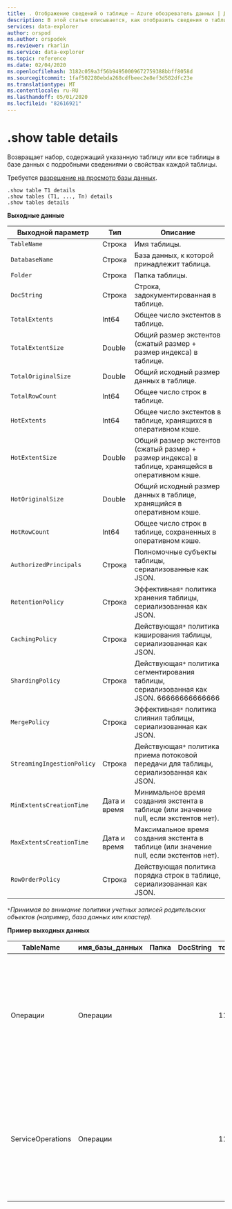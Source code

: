 ```yaml
---
title: . Отображение сведений о таблице — Azure обозреватель данных | Документация Майкрософт
description: В этой статье описывается, как отобразить сведения о таблице в обозреватель данных Azure.
services: data-explorer
author: orspod
ms.author: orspodek
ms.reviewer: rkarlin
ms.service: data-explorer
ms.topic: reference
ms.date: 02/04/2020
ms.openlocfilehash: 3182c059a3f56b94950009672759388bbff8058d
ms.sourcegitcommit: 1faf502280ebda268cdfbeec2e8ef3d582dfc23e
ms.translationtype: MT
ms.contentlocale: ru-RU
ms.lasthandoff: 05/01/2020
ms.locfileid: "82616921"
---
```

# <a name="show-table-details"></a>.show table details
Возвращает набор, содержащий указанную таблицу или все таблицы в базе данных с подробными сведениями о свойствах каждой таблицы.

Требуется [разрешение на просмотр базы данных](../management/access-control/role-based-authorization.md).

```kusto
.show table T1 details
.show tables (T1, ..., Tn) details
.show tables details
```

**Выходные данные**

| Выходной параметр           | Тип     | Описание                                                                                     |
|----------------------------|----------|-------------------------------------------------------------------------------------------------|
| `TableName`                | Строка   | Имя таблицы.                                                                          |
| `DatabaseName`             | Строка   | База данных, к которой принадлежит таблица.                                                         |
| `Folder`                   | Строка   | Папка таблицы.                                                                             |
| `DocString`                | Строка   | Строка, задокументированная в таблице.                                                                 |
| `TotalExtents`             | Int64    | Общее число экстентов в таблице.                                                       |
| `TotalExtentSize`          | Double   | Общий размер экстентов (сжатый размер + размер индекса) в таблице.                          |
| `TotalOriginalSize`        | Double   | Общий исходный размер данных в таблице.                                                   |
| `TotalRowCount`            | Int64    | Общее число строк в таблице.                                                          |
| `HotExtents`               | Int64    | Общее число экстентов в таблице, хранящихся в оперативном кэше.                              |
| `HotExtentSize`            | Double   | Общий размер экстентов (сжатый размер + размер индекса) в таблице, хранящейся в оперативном кэше. |
| `HotOriginalSize`          | Double   | Общий исходный размер данных в таблице, хранящийся в оперативном кэше.                          |
| `HotRowCount`              | Int64    | Общее число строк в таблице, сохраненных в оперативном кэше.                                 |
| `AuthorizedPrincipals`     | Строка   | Полномочные субъекты таблицы, сериализованные как JSON.                                          |
| `RetentionPolicy`          | Строка   | Эффективная`*` политика хранения таблицы, сериализованная как JSON.                                  |
| `CachingPolicy`            | Строка   | Действующая`*` политика кэширования таблицы, сериализованная как JSON.                                    |
| `ShardingPolicy`           | Строка   | Действующая`*` политика сегментирования таблицы, сериализованная как JSON. 66666666666666                     |
| `MergePolicy`              | Строка   | Эффективная`*` политика слияния таблицы, сериализованная как JSON.                                      |
| `StreamingIngestionPolicy` | Строка   | Действующая`*` политика приема потоковой передачи для таблицы, сериализованная как JSON.                        |
| `MinExtentsCreationTime`   | Дата и время | Минимальное время создания экстента в таблице (или значение null, если экстентов нет).         |
| `MaxExtentsCreationTime`   | Дата и время | Максимальное время создания экстента в таблице (или значение null, если экстентов нет).         |
| `RowOrderPolicy`           | Строка   | Действующая политика порядка строк в таблице, сериализованная как JSON.                                     |

`*`*Принимая во внимание политики учетных записей родительских объектов (например, база данных или кластер).*

**Пример выходных данных**

| TableName         | имя_базы_данных | Папка | DocString | тоталекстентс | тоталекстентсизе | тоталоригиналсизе | тоталровкаунт | хотекстентс | хотекстентсизе | хоторигиналсизе | хотровкаунт | аусоризедпринЦипалс                                                                                                                                                                               | RetentionPolicy                                                                                                                                       | качингполици                                                                        | шардингполици                                                                    | мержеполици                                                                                                                                             | стреамингинжестионполици | минекстентскреатионтиме      | максекстентскреатионтиме      |
|-------------------|--------------|--------|-----------|--------------|-----------------|-------------------|---------------|------------|---------------|-----------------|-------------|----------------------------------------------------------------------------------------------------------------------------------------------------------------------------------------------------|-------------------------------------------------------------------------------------------------------------------------------------------------------|--------------------------------------------------------------------------------------|-----------------------------------------------------------------------------------|---------------------------------------------------------------------------------------------------------------------------------------------------------|--------------------------|-----------------------------|-----------------------------|
| Операции        | Операции   |        |           | 1164         | 37687203        | 53451358          | 223325        | 29         | 838752        | 1388213         | 5117        | [{"Тип": "AAD пользователь", "DisplayName": "My Name (UPN: alias@fabrikam.com)", "ObjectID": "a7a77777-4c21-4649-95c5-350bf486087b", "FQN": "аадусер = a7a77777-4c21-4649-95c5-350bf486087b", "Notes": ""}] | {"Софтделетепериод": "365.00:00:00", "Контаинеррециклингпериод": "1,00:00:00", "Екстентсдатасизелимитинбитес": 0, "Оригиналдатасизелимитинбитес": 0}  | {"Датахотспан": "4.00:00:00", "Индексхотспан": "4.00:00:00", "Колумноверридес": []} | {"Максровкаунт": 750000, "Максекстентсизеинмб": 1024, "Максоригиналсизеинмб": 2048} | {"Ровкаунтуппербаундформерже": 0, "Максекстентстомерже": 100, "Луппериод": "01:00:00", "Максранжеинхаурс": 3, "Алловребуилд": true, "AllowMerge": true} | null                     |
| ServiceOperations | Операции   |        |           | 1109         | 76588803        | 91553069          | 110125        | 27         | 2635742       | 2929926         | 3162        | [{"Тип": "AAD пользователь", "DisplayName": "My Name (UPN: alias@fabrikam.com)", "ObjectID": "a7a77777-4c21-4649-95c5-350bf486087b", "FQN": "аадусер = a7a77777-4c21-4649-95c5-350bf486087b", "Notes": ""}] | {"Софтделетепериод": "365.00:00:00", "Контаинеррециклингпериод": "1,00:00:00", "Екстентсдатасизелимитинбитес": 0, "Оригиналдатасизелимитинбитес": 0} | {"Датахотспан": "4.00:00:00", "Индексхотспан": "4.00:00:00", "Колумноверридес": []} | {"Максровкаунт": 750000, "Максекстентсизеинмб": 1024, "Максоригиналсизеинмб": 2048} | {"Ровкаунтуппербаундформерже": 0, "Максекстентстомерже": 100, "Луппериод": "01:00:00", "Максранжеинхаурс": 3, "Алловребуилд": true, "AllowMerge": true} | null                     | 2018-02-08 15:30:38.8489786 | 2018-02-14 07:47:28.7660267 |

